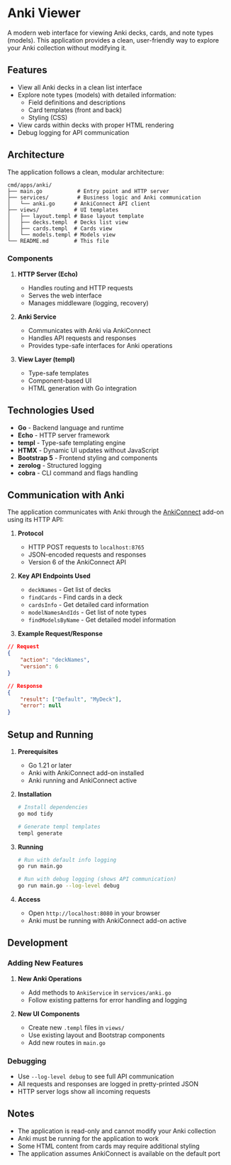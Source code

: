 # Anki Viewer

A modern web interface for viewing Anki decks, cards, and note types (models). This application provides a clean, user-friendly way to explore your Anki collection without modifying it.

## Features

- View all Anki decks in a clean list interface
- Explore note types (models) with detailed information:
  - Field definitions and descriptions
  - Card templates (front and back)
  - Styling (CSS)
- View cards within decks with proper HTML rendering
- Debug logging for API communication

## Architecture

The application follows a clean, modular architecture:

```
cmd/apps/anki/
├── main.go           # Entry point and HTTP server
├── services/         # Business logic and Anki communication
│   └── anki.go      # AnkiConnect API client
├── views/           # UI templates
│   ├── layout.templ # Base layout template
│   ├── decks.templ  # Decks list view
│   ├── cards.templ  # Cards view
│   └── models.templ # Models view
└── README.md        # This file
```

### Components

1. **HTTP Server (Echo)**
   - Handles routing and HTTP requests
   - Serves the web interface
   - Manages middleware (logging, recovery)

2. **Anki Service**
   - Communicates with Anki via AnkiConnect
   - Handles API requests and responses
   - Provides type-safe interfaces for Anki operations

3. **View Layer (templ)**
   - Type-safe templates
   - Component-based UI
   - HTML generation with Go integration

## Technologies Used

- **Go** - Backend language and runtime
- **Echo** - HTTP server framework
- **templ** - Type-safe templating engine
- **HTMX** - Dynamic UI updates without JavaScript
- **Bootstrap 5** - Frontend styling and components
- **zerolog** - Structured logging
- **cobra** - CLI command and flags handling

## Communication with Anki

The application communicates with Anki through the [AnkiConnect](https://foosoft.net/projects/anki-connect/) add-on using its HTTP API:

1. **Protocol**
   - HTTP POST requests to `localhost:8765`
   - JSON-encoded requests and responses
   - Version 6 of the AnkiConnect API

2. **Key API Endpoints Used**
   - `deckNames` - Get list of decks
   - `findCards` - Find cards in a deck
   - `cardsInfo` - Get detailed card information
   - `modelNamesAndIds` - Get list of note types
   - `findModelsByName` - Get detailed model information

3. **Example Request/Response**
```json
// Request
{
    "action": "deckNames",
    "version": 6
}

// Response
{
    "result": ["Default", "MyDeck"],
    "error": null
}
```

## Setup and Running

1. **Prerequisites**
   - Go 1.21 or later
   - Anki with AnkiConnect add-on installed
   - Anki running and AnkiConnect active

2. **Installation**
   ```bash
   # Install dependencies
   go mod tidy
   
   # Generate templ templates
   templ generate
   ```

3. **Running**
   ```bash
   # Run with default info logging
   go run main.go

   # Run with debug logging (shows API communication)
   go run main.go --log-level debug
   ```

4. **Access**
   - Open `http://localhost:8080` in your browser
   - Anki must be running with AnkiConnect add-on active

## Development

### Adding New Features

1. **New Anki Operations**
   - Add methods to `AnkiService` in `services/anki.go`
   - Follow existing patterns for error handling and logging

2. **New UI Components**
   - Create new `.templ` files in `views/`
   - Use existing layout and Bootstrap components
   - Add new routes in `main.go`

### Debugging

- Use `--log-level debug` to see full API communication
- All requests and responses are logged in pretty-printed JSON
- HTTP server logs show all incoming requests

## Notes

- The application is read-only and cannot modify your Anki collection
- Anki must be running for the application to work
- Some HTML content from cards may require additional styling
- The application assumes AnkiConnect is available on the default port 